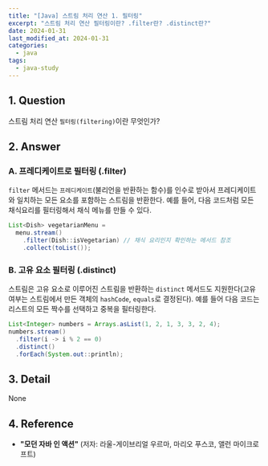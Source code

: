 ```yaml
---
title: "[Java] 스트림 처리 연산 1. 필터링"
excerpt: "스트림 처리 연산 필터링이란? .filter란? .distinct란?"
date: 2024-01-31
last_modified_at: 2024-01-31
categories:
  - java
tags:
  - java-study
---
```


## 1. Question

스트림 처리 연산 `필터링(filtering)`이란 무엇인가?

## 2. Answer

### A. 프레디케이트로 필터링 (.filter)

`filter` 메서드는 `프레디케이트`(불리언을 반환하는 함수)를 인수로  받아서 프레디케이트와 일치하는 모든 요소를 포함하는 스트림을 반환한다. 예를 들어, 다음 코드처럼 모든 채식요리를 필터링해서 채식 메뉴를 만들 수 있다.

```java
List<Dish> vegetarianMenu =
  menu.stream()
    .filter(Dish::isVegetarian) // 채식 요리인지 확인하는 메서드 참조
    .collect(toList());
```

### B. 고유 요소 필터링 (.distinct)

스트림은 고유 요소로 이루어진 스트림을 반환하는 `distinct` 메서드도 지원한다(고유 여부는 스트림에서 만든 객체의 `hashCode`, `equals`로 결정된다). 예를 들어 다음 코드는 리스트의 모든 짝수를 선택하고 중복을 필터링한다.

```java
List<Integer> numbers = Arrays.asList(1, 2, 1, 3, 3, 2, 4);
numbers.stream()
  .filter(i -> i % 2 == 0)
  .distinct()
  .forEach(System.out::println);
```

## 3. Detail

None

## 4. Reference

* **"모던 자바 인 액션"** (저자: 라울-게이브리얼 우르마, 마리오 푸스코, 앨런 마이크로프트)